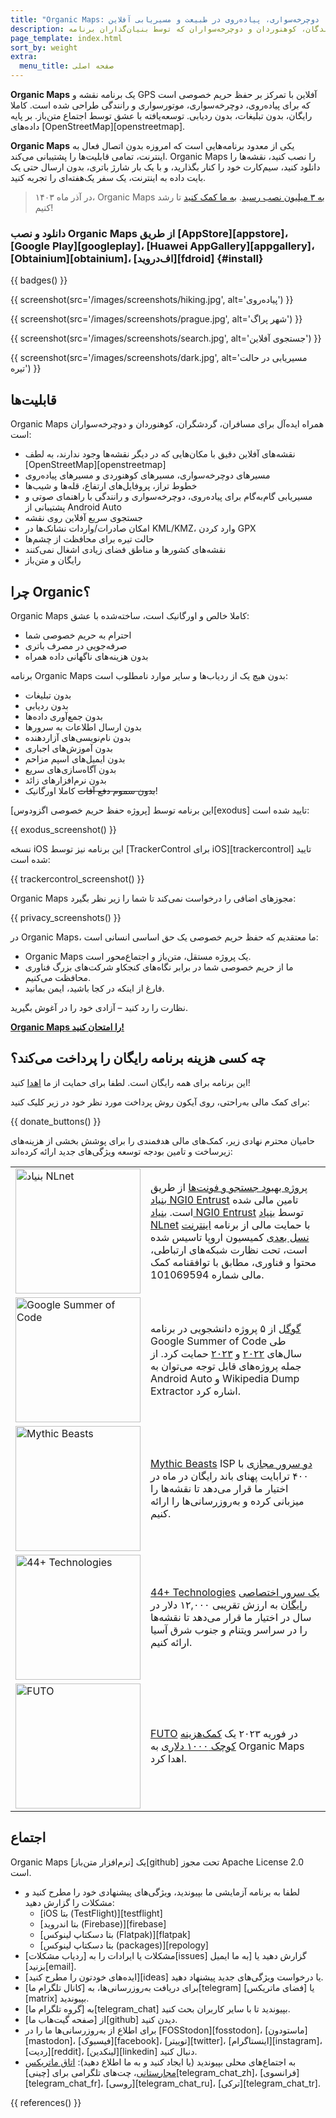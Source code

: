 ```yaml
---
title: "Organic Maps: مسیرهای پیاده‌روی، دوچرخه‌سواری، پیاده‌روی در طبیعت و مسیریابی آفلاین"
description: نقشه‌های سریع و دقیق آفلاین برای مسافران، گردشگران، رانندگان، کوهنوردان و دوچرخه‌سواران که توسط بنیان‌گذاران برنامه MapsWithMe (Maps.Me) ایجاد شده‌اند.
page_template: index.html
sort_by: weight
extra:
  menu_title: صفحه اصلی
---
```


**Organic Maps** یک برنامه نقشه و GPS آفلاین با تمرکز بر حفظ حریم خصوصی است که برای پیاده‌روی، دوچرخه‌سواری، موتورسواری و رانندگی طراحی شده است. کاملا رایگان، بدون تبلیغات، بدون ردیابی. توسعه‌یافته با عشق توسط اجتماع متن‌باز. بر پایه داده‌های [OpenStreetMap][openstreetmap].

**Organic Maps** یکی از معدود برنامه‌هایی است که امروزه بدون اتصال فعال به اینترنت، تمامی قابلیت‌ها را پشتیبانی می‌کند. Organic Maps را نصب کنید، نقشه‌ها را دانلود کنید، سیم‌کارت خود را کنار بگذارید، و با یک بار شارژ باتری، بدون ارسال حتی یک بایت داده به اینترنت، یک سفر یک‌هفته‌ای را تجربه کنید.

> در آذر ماه ۱۴۰۳، Organic Maps [به ۳ میلیون نصب رسید](@/news/2024-12-20/411/index.md). [به ما کمک کنید](@/donate/index.md) تا رشد کنیم!

### دانلود و نصب Organic Maps از طریق [AppStore][appstore]، [Google Play][googleplay]، [Huawei AppGallery][appgallery]، [Obtainium][obtainium]، [اف‌دروید][fdroid] {#install}

{{ badges() }}

{{ screenshot(src='/images/screenshots/hiking.jpg', alt='پیاده‌روی') }}

{{ screenshot(src='/images/screenshots/prague.jpg', alt='شهر پراگ') }}

{{ screenshot(src='/images/screenshots/search.jpg', alt='جستجوی آفلاین') }}

{{ screenshot(src='/images/screenshots/dark.jpg', alt='مسیریابی در حالت تیره') }}

## قابلیت‌ها

Organic Maps همراه ایده‌آل برای مسافران، گردشگران، کوهنوردان و دوچرخه‌سواران است:

- نقشه‌های آفلاین دقیق با مکان‌هایی که در دیگر نقشه‌ها وجود ندارند، به لطف [OpenStreetMap][openstreetmap]
- مسیرهای دوچرخه‌سواری، مسیرهای کوهنوردی و مسیرهای پیاده‌روی
- خطوط تراز، پروفایل‌های ارتفاع، قله‌ها و شیب‌ها
- مسیریابی گام‌به‌گام برای پیاده‌روی، دوچرخه‌سواری و رانندگی با راهنمای صوتی و پشتیبانی از Android Auto
- جستجوی سریع آفلاین روی نقشه
- امکان صادرات/واردات نشانک‌ها در KML/KMZ، وارد کردن GPX
- حالت تیره برای محافظت از چشم‌ها
- نقشه‌های کشورها و مناطق فضای زیادی اشغال نمی‌کنند
- رایگان و متن‌باز

## چرا Organic؟

Organic Maps کاملا خالص و اورگانیک است، ساخته‌شده با عشق:

- احترام به حریم خصوصی شما
- صرفه‌جویی در مصرف باتری
- بدون هزینه‌های ناگهانی داده همراه

برنامه Organic Maps بدون هیچ یک از ردیاب‌ها و سایر موارد نامطلوب است:

- بدون تبلیغات
- بدون ردیابی
- بدون جمع‌آوری داده‌ها
- بدون ارسال اطلاعات به سرورها
- بدون نام‌نویسی‌های آزاردهنده
- بدون آموزش‌های اجباری
- بدون ایمیل‌های اسپم مزاحم
- بدون آگاه‌سازی‌های سریع
- بدون نرم‌افزارهای زائد
- ~~بدون سموم دفع آفات~~ کاملا اورگانیک!

این برنامه توسط [پروژه حفظ حریم خصوصی اگزودوس][exodus] تایید شده است:

{{ exodus_screenshot() }}

نسخه iOS این برنامه نیز توسط [TrackerControl برای iOS][trackercontrol] تایید شده است:

{{ trackercontrol_screenshot() }}

Organic Maps مجوزهای اضافی را درخواست نمی‌کند تا شما را زیر نظر بگیرد:

{{ privacy_screenshots() }}

در Organic Maps، ما معتقدیم که حفظ حریم خصوصی یک حق اساسی انسانی است:

- Organic Maps یک پروژه مستقل، متن‌باز و اجتماع‌محور است.
- ما از حریم خصوصی شما در برابر نگاه‌های کنجکاو شرکت‌های بزرگ فناوری محافظت می‌کنیم.
- فارغ از اینکه در کجا باشید، ایمن بمانید.

نظارت را رد کنید – آزادی خود را در آغوش بگیرید.

**[Organic Maps را امتحان کنید!](#install)**

## چه کسی هزینه برنامه رایگان را پرداخت می‌کند؟

این برنامه برای همه رایگان است. لطفا برای حمایت از ما [اهدا](@/donate/index.md) کنید!

برای کمک مالی به‌راحتی، روی آیکون روش پرداخت مورد نظر خود در زیر کلیک کنید:

{{ donate_buttons() }}

حامیان محترم نهادی زیر، کمک‌های مالی هدفمندی را برای پوشش بخشی از هزینه‌های زیرساخت و تامین بودجه توسعه ویژگی‌های جدید ارائه کرده‌اند:

<table style="border-spacing: 20px">
  <tr>
    <td>
      <a href="https://nlnet.nl/"><img src="sponsors/nlnet.svg" alt="بنیاد NLnet" width="200px"></a>
    </td>
    <td>
      <a href="https://github.com/organicmaps/organicmaps/milestone/7">پروژه بهبود جستجو و فونت‌ها</a> از طریق <a href="https://nlnet.nl/project/OrganicMaps/">بنیاد NGI0 Entrust</a> تامین مالی شده است. <a href="https://nlnet.nl/entrust/">بنیاد NGI0 Entrust</a> توسط <a href="https://nlnet.nl/">بنیاد NLnet</a> با حمایت مالی از برنامه <a href="https://www.ngi.eu/">اینترنت نسل بعدی</a> کمیسیون اروپا تاسیس شده است، تحت نظارت شبکه‌های ارتباطی، محتوا و فناوری، مطابق با توافقنامه کمک مالی شماره 101069594.
    </td>
  </tr>
  <tr>
    <td>
      <a href="https://summerofcode.withgoogle.com/"><img src="sponsors/gsoc.svg" alt="Google Summer of Code" width="200px"></a>
    </td>
    <td>
      <a href="https://summerofcode.withgoogle.com/">گوگل</a> از ۵ پروژه دانشجویی در برنامه Google Summer of Code طی سال‌های <a href="https://summerofcode.withgoogle.com/programs/2022/organizations/organic-maps">۲۰۲۲</a> و <a href="https://summerofcode.withgoogle.com/programs/2023/organizations/organic-maps">۲۰۲۳</a> حمایت کرد. از جمله پروژه‌های قابل توجه می‌توان به Android Auto و Wikipedia Dump Extractor اشاره کرد.
    </td>
  </tr>
  <tr>
    <td>
      <a href="https://www.mythic-beasts.com/"><img src="sponsors/mythic-beasts.png" alt="Mythic Beasts" width="200px"></a>
    </td>
    <td>
      <a href="https://www.mythic-beasts.com/">Mythic Beasts</a> ISP <a href="https://www.mythic-beasts.com/blog/2021/10/06/improving-the-world-bit-by-expensive-bit/">دو سرور مجازی</a> با ۴۰۰ ترابایت پهنای باند رایگان در ماه در اختیار ما قرار می‌دهد تا نقشه‌ها را میزبانی کرده و به‌روزرسانی‌ها را ارائه کنیم.
    </td>
  </tr>
  <tr>
    <td>
      <a href="https://44plus.vn"><img src="sponsors/44plus.svg" alt="44+ Technologies" width="200px"></a>
    </td>
    <td>
      <a href="https://44plus.vn">44+ Technologies</a> <a href="https://44plus.vn/organicmaps">یک سرور اختصاصی رایگان</a> به ارزش تقریبی ۱۲,۰۰۰ دلار در سال در اختیار ما قرار می‌دهد تا نقشه‌ها را در سراسر ویتنام و جنوب شرق آسیا ارائه کنیم.
    </td>
  </tr>
  <tr>
    <td>
      <a href="https://futo.org"><img src="sponsors/futo.svg" alt="FUTO" width="200px"></a>
    </td>
    <td>
      <a href="https://futo.org">FUTO</a> در فوریه ۲۰۲۳ یک <a href="https://www.youtube.com/watch?v=fJJclgBHrEw">کمک‌هزینه کوچک ۱۰۰۰ دلاری</a> به Organic Maps اهدا کرد.
    </td>
  </tr>
</table>

## اجتماع

Organic Maps یک [نرم‌افزار متن‌باز][github] تحت مجوز Apache License 2.0 است.

- لطفا به برنامه آزمایشی ما بپیوندید، ویژگی‌های پیشنهادی خود را مطرح کنید و مشکلات را گزارش دهید:
  * [iOS بتا (TestFlight)][testflight]
  * [بتا اندروید (Firebase)][firebase]
  * [بتا دسکتاپ لینوکس (Flatpak)][flatpak]
  * [بتا دسکتاپ لينوکس (packages)][repology]
- مشکلات یا ایرادات را به [ردیاب مشکلات][issues] گزارش دهید یا [به ما ایمیل بزنید][email].
- [ایده‌های خودتون را مطرح کنید][ideas] یا درخواست ویژگی‌های جدید پیشنهاد دهید.
- برای دریافت به‌روزرسانی‌ها، به [کانال تلگرام ما][telegram] یا [فضای ماتریکس][matrix] بپیوندید.
- به [گروه تلگرام ما][telegram_chat] بپیوندید تا با سایر کاربران بحث کنید.
- از [صفحه گیت‌هاب ما][github] دیدن کنید.
- برای اطلاع از به‌روزرسانی‌ها ما را در [FOSStodon][fosstodon]، [ماستودون][mastodon]، [فیسبوک][facebook]، [توییتر][twitter]، [اینستاگرام][instagram]، [ردیت][reddit]، [لینکدین][linkedin] دنبال کنید.
- به اجتماع‌های محلی بپیوندید (یا ایجاد کنید و به ما اطلاع دهید): [اتاق ماتریکس مجارستانی](https://matrix.to/#/#organicmapstranslate_hu:matrix.org)، چت‌های تلگرامی برای [چینی][telegram_chat_zh]، [فرانسوی][telegram_chat_fr]، [روسی][telegram_chat_ru]، [ترکی][telegram_chat_tr].

[fork]: https://en.wikipedia.org/wiki/Fork_(software_development)

{{ references() }}